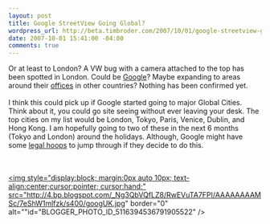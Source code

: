 ```yaml
--- 
layout: post
title: Google StreetView Going Global?
wordpress_url: http://beta.timbroder.com/2007/10/01/google-streetview-going-global/
date: 2007-10-01 15:41:00 -04:00
comments: true
---
```

Or at least to London? A VW bug with a camera attached to the top has been spotted in London. Could be <a href="http://maps.google.com/help/maps/streetview/index.html">Google</a>? Maybe expanding to areas around their <a href="http://googlified.com/2007is-there-a-google-office-near-you/">offices</a> in other countries? Nothing has been confirmed yet. <br /><br />I think this could pick up if Google started going to major Global Cities. Think about it, you could go site seeing without ever leaving your desk. The top cities on my list would be London, Tokyo, Paris, Venice, Dublin, and Hong Kong. I am hopefully going to two of these in the next 6 months (Tokyo and London) around the holidays.  Although, Google might have some <a href="http://www.theregister.co.uk/2007/06/05/google_street_view_legality_in_europe/">legal hoops</a> to jump through if they decide to do this.

<br /><br />
<a href="http://4.bp.blogspot.com/_Ng3QbVQfLZ8/RwEVuTA7FPI/AAAAAAAAMSc/7eShW1mlfzk/s1600-h/googUK.jpg"><img style="display:block; margin:0px auto 10px; text-align:center;cursor:pointer; cursor:hand;" src="http://4.bp.blogspot.com/_Ng3QbVQfLZ8/RwEVuTA7FPI/AAAAAAAAMSc/7eShW1mlfzk/s400/googUK.jpg" border="0" alt=""id="BLOGGER_PHOTO_ID_5116394536791905522" /></a>
